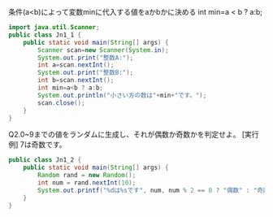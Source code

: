 条件(a<b)によって変数minに代入する値をaかbかに決める
int min=a < b ? a:b;

```java
import java.util.Scanner;
public class Jn1_1 {
	public static void main(String[] args) {
		Scanner scan=new Scanner(System.in);
		System.out.print("整数A:");
		int a=scan.nextInt();
		System.out.print("整数B:");
		int b=scan.nextInt();
		int min=a<b ? a:b;
		System.out.println("小さい方の数は"+min+"です。");
		scan.close();
	}
}
```



Q2.0~9までの値をランダムに生成し、それが偶数か奇数かを判定せよ。
[実行例]
7は奇数です。
```java
public class Jn1_2 {
	public static void main(String[] args) {
		Random rand = new Random();
		int num = rand.nextInt(10);
		System.out.printf("%dは%sです", num, num % 2 == 0 ? "偶数" : "奇数");
	}
}
